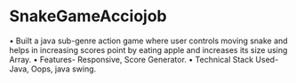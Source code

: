 # SnakeGameAcciojob

• Built a java sub-genre action game where user controls moving snake and helps in increasing scores point by
  eating apple and increases its size using Array.
• Features- Responsive, Score Generator.
• Technical Stack Used- Java, Oops, java swing.

